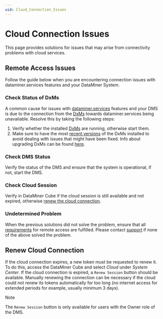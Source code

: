 ```yaml
---
uid: Cloud_Connection_Issues
---
```


# Cloud Connection Issues
This page provides solutions for issues that may arise from connectivity problems with cloud services.

## Remote Access Issues
Follow the guide below when you are encountering connection issues with dataminer.services features and your DataMiner System.

### Check Status of DxMs
A common cause for issues with [dataminer.services](xref:AboutCloudPlatform) features and your DMS is due to the connection from the [DxMs](xref:DataMinerExtensionModules) towards dataminer.services being unavailable. 
Resolve this by taking the following steps:
1. Verify whether the installed [DxMs](xref:DataMinerExtensionModules) are running, otherwise start them.
1. Make sure to have the most [recent versions](xref:DCP_change_log) of the DxMs installed to avoid dealing with issues that might have been fixed. Info about upgrading DxMs can be found [here](https://community.dataminer.services/dataminer-cloud-pack/).

### Check DMS Status
Verify the status of the DMS and ensure that the system is operational, if not, start the DMS. 

### Check Cloud Session
Verify in DataMiner Cube if the cloud session is still available and not expired, otherwise [renew the cloud connection](#renew-cloud-connection).

### Undetermined Problem
When the previous solutions did not solve the problem, ensure that all [requirements](xref:Accessing_DMS_remotely_with_Cube) for remote access are fulfilled. Please contact [support](https://skyline.be/contact/tech-support) if none of the above solved the problem.

## Renew Cloud Connection
If the cloud connection expires, a new token must be requested to renew it. To do this, access the DataMiner Cube and select *Cloud* under *System Center*. If the cloud connection is expired, a ```Renew Session``` button should be available. Manually renewing the connection can be necessary if the cloud could not renew its tokens automatically for too long (no internet access for extended periods for example, usually minimum 3 days). 

>[!NOTE]
>The ```Renew Session``` button is only available for users with the Owner role of the DMS.